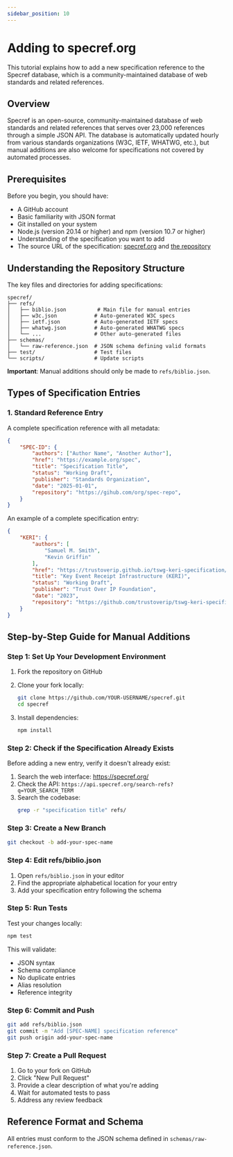 ```yaml
---
sidebar_position: 10
---
```


# Adding to specref.org

This tutorial explains how to add a new specification reference to the Specref database, which is a community-maintained database of web standards and related references.

## Overview

Specref is an open-source, community-maintained database of web standards and related references that serves over 23,000 references through a simple JSON API. The database is automatically updated hourly from various standards organizations (W3C, IETF, WHATWG, etc.), but manual additions are also welcome for specifications not covered by automated processes.

## Prerequisites

Before you begin, you should have:

- A GitHub account
- Basic familiarity with JSON format
- Git installed on your system
- Node.js (version 20.14 or higher) and npm (version 10.7 or higher)
- Understanding of the specification you want to add
- The source URL of the specification: [specref.org](https://specref.org/) and [the repository](https://github.com/tobie/specref)

## Understanding the Repository Structure

The key files and directories for adding specifications:

```
specref/
├── refs/
│   ├── biblio.json          # Main file for manual entries
│   ├── w3c.json            # Auto-generated W3C specs
│   ├── ietf.json           # Auto-generated IETF specs
│   ├── whatwg.json         # Auto-generated WHATWG specs
│   └── ...                 # Other auto-generated files
├── schemas/
│   └── raw-reference.json  # JSON schema defining valid formats
├── test/                   # Test files
└── scripts/                # Update scripts
```

**Important**: Manual additions should only be made to `refs/biblio.json`.

## Types of Specification Entries

### 1. Standard Reference Entry
A complete specification reference with all metadata:

```json
{
    "SPEC-ID": {
        "authors": ["Author Name", "Another Author"],
        "href": "https://example.org/spec",
        "title": "Specification Title",
        "status": "Working Draft",
        "publisher": "Standards Organization",
        "date": "2025-01-01",
        "repository": "https://gihub.com/org/spec-repo",
    }
}
```

An example of a complete specification entry:

```json
{
    "KERI": {
        "authors": [
            "Samuel M. Smith",
            "Kevin Griffin"
        ],
        "href": "https://trustoverip.github.io/tswg-keri-specification/",
        "title": "Key Event Receipt Infrastructure (KERI)",
        "status": "Working Draft",
        "publisher": "Trust Over IP Foundation",
        "date": "2023",
        "repository": "https://github.com/trustoverip/tswg-keri-specification"
    }
}
```

## Step-by-Step Guide for Manual Additions

### Step 1: Set Up Your Development Environment

1. Fork the repository on GitHub
2. Clone your fork locally:
   ```bash
   git clone https://github.com/YOUR-USERNAME/specref.git
   cd specref
   ```

3. Install dependencies:
   ```bash
   npm install
   ```

### Step 2: Check if the Specification Already Exists

Before adding a new entry, verify it doesn't already exist:

1. Search the web interface: https://specref.org/
2. Check the API: `https://api.specref.org/search-refs?q=YOUR_SEARCH_TERM`
3. Search the codebase:
   ```bash
   grep -r "specification title" refs/
   ```

### Step 3: Create a New Branch

```bash
git checkout -b add-your-spec-name
```

### Step 4: Edit refs/biblio.json

1. Open `refs/biblio.json` in your editor
2. Find the appropriate alphabetical location for your entry
3. Add your specification entry following the schema


### Step 5: Run Tests

Test your changes locally:

```bash
npm test
```

This will validate:
- JSON syntax
- Schema compliance
- No duplicate entries
- Alias resolution
- Reference integrity

### Step 6: Commit and Push

```bash
git add refs/biblio.json
git commit -m "Add [SPEC-NAME] specification reference"
git push origin add-your-spec-name
```

### Step 7: Create a Pull Request

1. Go to your fork on GitHub
2. Click "New Pull Request"
3. Provide a clear description of what you're adding
4. Wait for automated tests to pass
5. Address any review feedback

## Reference Format and Schema

All entries must conform to the JSON schema defined in `schemas/raw-reference.json`.


